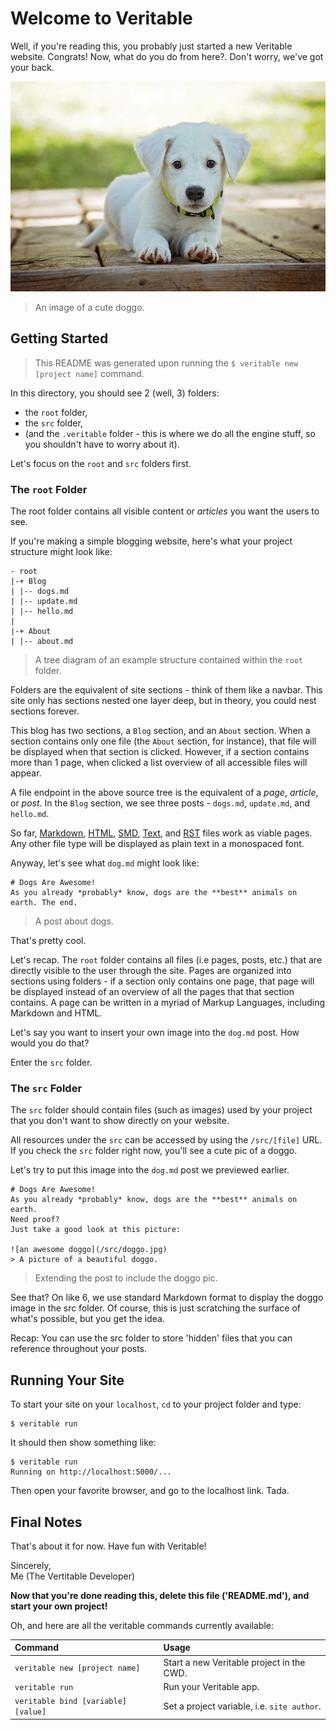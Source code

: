 # Welcome to Veritable
Well, if you're reading this, you probably just started a new Veritable website.
Congrats!
Now, what do you do from here?.
Don't worry, we've got your back.

![A Cute Doggo](src/doggo.jpg)
> An image of a cute doggo.

## Getting Started
> This README was generated upon running the `$ veritable
new [project name]` command.

In this directory, you should see 2 (well, 3) folders:

- the `root` folder,
- the `src` folder,
- (and the `.veritable` folder - this is where we do all the engine stuff, so you shouldn't have to worry about it).

Let's focus on the `root` and `src` folders first.

### The `root` Folder
The root folder contains all visible content or *articles* you want the users to see.

If you're making a simple blogging website, here's what your project structure might look like:

```
- root
|-+ Blog
| |-- dogs.md
| |-- update.md
| |-- hello.md
|
|-+ About
| |-- about.md
```
> A tree diagram of an example structure contained within the `root` folder.

Folders are the equivalent of site sections - think of them like a navbar.
This site only has sections nested one layer deep, but in theory, you could nest sections forever.

This blog has two sections, a `Blog` section, and an `About` section.
When a section contains only one file (the `About` section, for instance), that file will be displayed when that section is clicked.
However, if a section contains more than 1 page, when clicked a list overview of all accessible files will appear.

A file endpoint in the above source tree is the equivalent of a *page*, *article*, or *post*.
In the `Blog` section, we see three posts - `dogs.md`, `update.md`, and `hello.md`.

So far,
[Markdown](https://en.wikipedia.org/wiki/Markdown),
[HTML](https://en.wikipedia.org/wiki/HTML),
[SMD](https://github.com/Structured-Markdown/structured_markdown),
[Text](https://en.wikipedia.org/wiki/Text_file), and
[RST](https://en.wikipedia.org/wiki/ReStructuredText)
files work as viable pages.
Any other file type will be displayed as plain text in a monospaced font.

Anyway, let's see what `dog.md` might look like:

```
# Dogs Are Awesome!
As you already *probably* know, dogs are the **best** animals on earth. The end.
```
> A post about dogs.

That's pretty cool.

Let's recap.
The `root` folder contains all files (i.e pages, posts, etc.) that are directly visible to the user through the site.
Pages are organized into sections using folders - if a section only contains one page, that page will be displayed instead of an overview of all the pages that that section contains.
A page can be written in a myriad of Markup Languages, including Markdown and HTML.


Let's say you want to insert your own image into the `dog.md` post.
How would you do that?

Enter the `src` folder.

### The `src` Folder
The `src` folder should contain files (such as images) used by your project that you don't want to show directly on your website.

All resources under the `src` can be accessed by using the `/src/[file]` URL.
If you check the `src` folder right now, you'll see a cute pic of a doggo.

Let's try to put this image into the `dog.md` post we previewed earlier.

```
# Dogs Are Awesome!
As you already *probably* know, dogs are the **best** animals on earth.
Need proof?
Just take a good look at this picture:

![an awesome doggo](/src/doggo.jpg)
> A picture of a beautiful doggo.
```
> Extending the post to include the doggo pic.

See that?
On like 6, we use standard Markdown format to display the doggo image in the src folder. Of course, this is just scratching the surface of what's possible, but you get the idea.

Recap: You can use the src folder to store 'hidden' files that you can reference throughout your posts.

## Running Your Site
To start your site on your `localhost`, `cd` to your project folder and type:

```
$ veritable run
```

It should then show something like:

```
$ veritable run
Running on http://localhost:5000/...
```

Then open your favorite browser, and go to the localhost link.
Tada.

## Final Notes
That's about it for now.
Have fun with Veritable!

Sincerely,  
Me (The Vertitable Developer)

**Now that you're done reading this, delete this file ('README.md'), and start your own project!**

Oh, and here are all the veritable commands currently available:

| Command                             | Usage                                       |
| :---------------------------------- | :------------------------------------------ |
| `veritable new [project name]`      | Start a new Veritable project in the CWD.   |
| `veritable run`                     | Run your Veritable app.                     |
| `veritable bind [variable] [value]` | Set a project variable, i.e. `site author`. |
